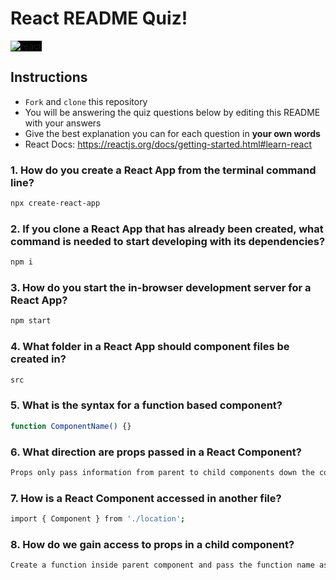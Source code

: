 # React README Quiz!

<div>
  <img alt="react" style="background-color: black" src="https://betabeers.com/static/uploads/blog/20170420_React_logo_wordmark.png" />
</div>

## Instructions

- `Fork` and `clone` this repository
- You will be answering the quiz questions below by editing this README with your answers
- Give the best explanation you can for each question in **your own words**
- React Docs: https://reactjs.org/docs/getting-started.html#learn-react

### 1. How do you create a React App from the terminal command line?

```sh
npx create-react-app
```

### 2. If you clone a React App that has already been created, what command is needed to start developing with its dependencies?

```sh
npm i
```

### 3. How do you start the in-browser development server for a React App?

```sh
npm start
```

### 4. What folder in a React App should component files be created in?

```sh
src 
```

### 5. What is the syntax for a function based component?

```sh
function ComponentName() {}
```

### 6. What direction are props passed in a React Component?

```sh
Props only pass information from parent to child components down the component tree.
```

### 7. How is a React Component accessed in another file?

```sh
import { Component } from './location';
```

### 8. How do we gain access to props in a child component?

```sh
Create a function inside parent component and pass the function name as props into child component
```
